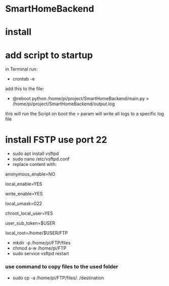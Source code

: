# SmartHomeBackend

# install

# add script to startup

in Terminal run:

- crontab -e

add this to the file:

- @reboot python /home/pi/project/SmartHomeBackend/main.py > /home/pi/project/SmartHomeBackend/output.log

this will run the Script on boot the > param will write all logs to a specific log file

# install FSTP use port 22

- sudo apt install vsftpd
- sudo nano /etc/vsftpd.conf
- replace content with:

anonymous_enable=NO

local_enable=YES

write_enable=YES

local_umask=022

chroot_local_user=YES

user_sub_token=$USER

local_root=/home/$USER/FTP

- mkdir -p /home/pi/FTP/files
- chmod a-w /home/pi/FTP
- sudo service vsftpd restart

### use command to copy files to the used folder

- sudo cp -a /home/pi/FTP/files/. /destination
